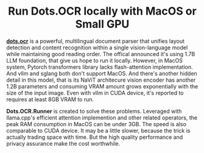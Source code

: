
<h1 align="center"> Run Dots.OCR locally with MacOS or Small GPU </h1>

**[dots.ocr](https://github.com/rednote-hilab/dots.ocr)** is a powerful, multilingual document parser that unifies layout detection and content recognition within a single vision-language model while maintaining good reading order. The offical announced it's using 1.7B LLM foundation, that give us hope
to run it locally. However, in MacOS system, Pytorch transformers library lacks flash-attention implementation. And vllm and sglang 
both don't support MacOS. And there's another hidden detail in this model, that is its NaViT architecure vision encoder has another 1.2B parameters and consuming VRAM amount grows exponentially with the size of the input image. Even with vllm in CUDA device, it's
reported to requires at least 8GB VRAM to run.

**Dots.OCR.Runner** is created to solve these problems. Leveraged with llama.cpp's efficient attention implemention and other related operators, the peak RAM consumption in MacOS can be under 3GB. The speed is also comparable to CUDA device. It may be a little slower, because the trick is actually trading space with time. But the high quality performance and privacy assurance make the cost worthwhile.
